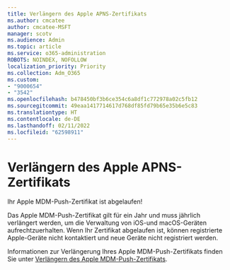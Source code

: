 ```yaml
---
title: Verlängern des Apple APNS-Zertifikats
ms.author: cmcatee
author: cmcatee-MSFT
manager: scotv
ms.audience: Admin
ms.topic: article
ms.service: o365-administration
ROBOTS: NOINDEX, NOFOLLOW
localization_priority: Priority
ms.collection: Adm_O365
ms.custom:
- "9000654"
- "3542"
ms.openlocfilehash: b478450bf3b6ce354c6a8df1c772978a02c5fb12
ms.sourcegitcommit: 49eaa1417714617d768df85fd79b65e35b6e5c83
ms.translationtype: HT
ms.contentlocale: de-DE
ms.lasthandoff: 02/11/2022
ms.locfileid: "62598911"
---
```

# <a name="renew-apple-apns-certificate"></a>Verlängern des Apple APNS-Zertifikats

Ihr Apple MDM-Push-Zertifikat ist abgelaufen!

Das Apple MDM-Push-Zertifikat gilt für ein Jahr und muss jährlich verlängert werden, um die Verwaltung von iOS-und macOS-Geräten aufrechtzuerhalten. Wenn Ihr Zertifikat abgelaufen ist, können registrierte Apple-Geräte nicht kontaktiert und neue Geräte nicht registriert werden.

Informationen zur Verlängerung Ihres Apple MDM-Push-Zertifikats finden Sie unter [Verlängern des Apple MDM-Push-Zertifikats](https://docs.microsoft.com/intune/enrollment/apple-mdm-push-certificate-get#renew-apple-mdm-push-certificate).
